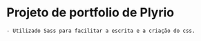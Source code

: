 # Projeto de portfolio de Plyrio

    - Utilizado Sass para facilitar a escrita e a criação do css.
    